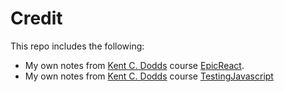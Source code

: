 # Credit
This repo includes the following:

* My own notes from [Kent C. Dodds](https://kentcdodds.com/) course [EpicReact](https://epicreact.dev/).
* My own notes from [Kent C. Dodds](https://kentcdodds.com/) course [TestingJavascript](https://testingjavascript.com/)

<!--stackedit_data:
eyJoaXN0b3J5IjpbMTg5OTM5OTc2NywtMTU4NzEzMDA4MSwtMT
M1ODYyODY3NywyMDU3MzIxODc1XX0=
-->